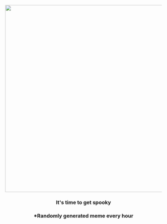 <p align="center">
        <img src="https://i.redd.it/mj9rmrs7sys91.jpg" width="600" height="600">
        </p>
        <h3 align="center">It's time to get spooky</h3>
        <h3 align="center">*Randomly generated meme every hour</h3>
    